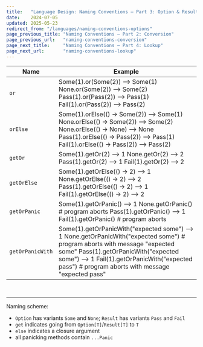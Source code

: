 ```yaml
---
title:   "Language Design: Naming Conventions – Part 3: Option & Result"
date:    2024-07-05
updated: 2025-05-23
redirect_from: "/languages/naming-conventions-options"
page_previous_title: "Naming Conventions – Part 2: Conversion"
page_previous_url:   "naming-conventions-conversion"
page_next_title:     "Naming Conventions – Part 4: Lookup"
page_next_url:       "naming-conventions-lookup"
---
```


<table class="table-medium">
  <thead>
    <tr>
      <th style="width: 18%">Name</th>
      <th>Example</th>
    </tr>
  </thead>
  <tbody>
    <tr>
      <td><code>or</code></td>
      <td class="code">Some(1).or(Some(2))
<span class="result">--> Some(1)</span>
None.or(Some(2))
<span class="result">--> Some(2)</span>
Pass(1).or(Pass(2))
<span class="result">--> Pass(1)</span>
Fail(1).or(Pass(2))
<span class="result">--> Pass(2)</span></td>
    </tr>
    <tr>
      <td><code>orElse</code></td>
      <td class="code">Some(1).orElse(() -> Some(2))
<span class="result">--> Some(1)</span>
None.orElse(() -> Some(2))
<span class="result">--> Some(2)</span>
None.orElse(() -> None)
<span class="result">--> None</span>
Pass(1).orElse(() -> Pass(2))
<span class="result">--> Pass(1)</span>
Fail(1).orElse(() -> Pass(2))
<span class="result">--> Pass(2)</span></td>
    </tr>
    <tr>
      <td><code>getOr</code></td>
      <td class="code">Some(1).getOr(2)
<span class="result">--> 1</span>
None.getOr(2)
<span class="result">--> 2</span>
Pass(1).getOr(2)
<span class="result">--> 1</span>
Fail(1).getOr(2)
<span class="result">--> 2</span></td>
    </tr>
    <tr>
      <td><code>getOrElse</code></td>
      <td class="code">Some(1).getOrElse(() -> 2)
<span class="result">--> 1</span>
None.getOrElse(() -> 2)
<span class="result">--> 2</span>
Pass(1).getOrElse(() -> 2)
<span class="result">--> 1</span>
Fail(1).getOrElse(() -> 2)
<span class="result">--> 2</span></td>
    </tr>
    <tr>
      <td><code>getOrPanic</code></td>
      <td class="code">Some(1).getOrPanic()
<span class="result">--> 1</span>
None.getOrPanic()
<span class="result"># program aborts</span>
Pass(1).getOrPanic()
<span class="result">--> 1</span>
Fail(1).getOrPanic()
<span class="result"># program aborts</span></td>
    </tr>
    <tr>
      <td><code>getOrPanicWith</code></td>
      <td class="code">Some(1).getOrPanicWith("expected some")
<span class="result">--> 1</span>
None.getOrPanicWith("expected some")
<span class="result"># program aborts with message "expected some"</span>
Pass(1).getOrPanicWith("expected some")
<span class="result">--> 1</span>
Fail(1).getOrPanicWith("expected pass")
<span class="result"># program aborts with message "expected pass"</span></td>
    </tr>
  </tbody>
</table>

<br/>

---

Naming scheme:

- `Option` has variants `Some` and `None`; `Result` has variants `Pass` and `Fail`
- `get` indicates going from `Option[T]`/`Result[T]` to `T`
- `else` indicates a closure argument
- all panicking methods contain `...Panic`

